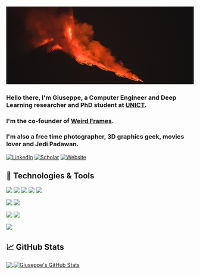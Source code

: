 [![Header](https://raw.githubusercontent.com/giuvecchio/giuvecchio/main/banner.jpg "Header")](https://www.gvecchio.com/)

### Hello there, I'm Giuseppe, a Computer Engineer and Deep Learning researcher and PhD student at [UNICT](https://www.unict.it/).
### I'm the co-founder of [Weird Frames](https://www.weirdframes.com).
### I'm also a free time photographer, 3D graphics geek, movies lover and Jedi Padawan.

[![LinkedIn](https://img.shields.io/badge/-LinkedIn-0A66C2?style=flat&logo=linkedin&logoColor=white)](https://www.linkedin.com/in/giuvecchio/)
[![Scholar](https://img.shields.io/badge/-Scholar-4285F4?style=flat&logo=googlescholar&logoColor=white)](https://scholar.google.com/citations?user=TF1JBZYAAAAJ&hl)
[![Website](https://img.shields.io/badge/-gvecchio.com-00599C?style=flat)](https://gvecchio.com/)

<!--
**giuvecchio/giuvecchio** is a ✨ _special_ ✨ repository because its `README.md` (this file) appears on your GitHub profile.

Here are some ideas to get you started:

- 🔭 I’m currently working on ...
- 🌱 I’m currently learning ...
- 👯 I’m looking to collaborate on ...
- 🤔 I’m looking for help with ...
- 💬 Ask me about ...
- 📫 How to reach me: ...
- 😄 Pronouns: ...
- ⚡ Fun fact: ...
-->

## 🔧 Technologies & Tools
![](https://img.shields.io/badge/-C++-00599C?style=flat&logo=c%2B%2B&logoColor=white)
![](https://img.shields.io/badge/-Python-3776AB?style=flat&logo=python&logoColor=white)
![](https://img.shields.io/badge/-C%23-239120?style=flat&logo=c-sharp&logoColor=white)
![](https://img.shields.io/badge/-Pytorch-EE4C2C?style=flat&logo=pytorch&logoColor=white)
![](https://img.shields.io/badge/-Cuda-76B900?style=flat&logo=nvidia&logoColor=white)

![](https://img.shields.io/badge/-Visual_Studio-5C2D91?style=flat&logo=visual-studio&logoColor=white)
![](https://img.shields.io/badge/-Visual_Studio_Code-007ACC?style=flat&logo=visual-studio-code&logoColor=white)

![](https://img.shields.io/badge/-Microsoft_Azure-0089D6?logo=microsoft-azure&logoColor=white&style=flat)
![](https://img.shields.io/badge/-MongoDB-47A248?logo=mongodb&logoColor=white&style=flat)

![](https://img.shields.io/badge/-Unreal_Engine-313131?logo=unreal-engine&logoColor=white&style=flat)


## &#x1f4c8; GitHub Stats

<a href="https://github.com/giuvecchio/giuvecchio">
  <img align="center" src="https://github-readme-stats.vercel.app/api/top-langs/?username=giuvecchio&hide=java,html&title_color=ffffff&text_color=c9cacc&icon_color=2bbc8a&bg_color=1d1f21" />
</a>
<a href="https://github.com/giuvecchio/giuvecchio">
  <img align="center" src="https://github-readme-stats.vercel.app/api?username=giuvecchio&show_icons=true&line_height=27&count_private=true&title_color=ffffff&text_color=c9cacc&icon_color=2bbc8a&bg_color=1d1f21" alt="Giuseppe's GitHub Stats" />
</a>
